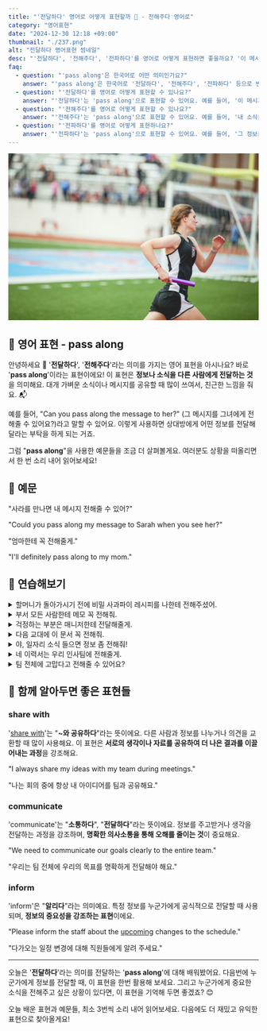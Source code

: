 ```yaml
---
title: "'전달하다' 영어로 어떻게 표현할까 📨 - 전해주다 영어로"
category: "영어표현"
date: "2024-12-30 12:18 +09:00"
thumbnail: "./237.png"
alt: "전달하다 영어표현 썸네일"
desc: "'전달하다', '전해주다', '전파하다'를 영어로 어떻게 표현하면 좋을까요? '이 메시지를 그에게 전달해줘'는 어떤 식으로 말할 수 있을까요? '내 소식을 친구에게 전해줘'는 어떻게 표현할 수 있을까요? '그 정보를 팀에 전파해줘'는 영어로 어떻게 말할 수 있을까요? 이러한 표현들을 영어로 어떻게 활용하는지 배워봅시다. 다양한 예문을 통해서 연습하고 본인의 표현으로 만들어 보세요."
faq:
  - question: "'pass along'은 한국어로 어떤 의미인가요?"
    answer: "'pass along'은 한국어로 '전달하다', '전해주다', '전파하다' 등으로 번역될 수 있어요. 주로 정보를 다른 사람에게 전달할 때 쓰는 표현이에요."
  - question: "'전달하다'를 영어로 어떻게 표현할 수 있나요?"
    answer: "'전달하다'는 'pass along'으로 표현할 수 있어요. 예를 들어, '이 메시지를 그에게 전달해줘'는 'Please pass along this message to him'으로 말할 수 있어요."
  - question: "'전해주다'를 영어로 어떻게 표현할 수 있나요?"
    answer: "'전해주다'는 'pass along'으로 표현할 수 있어요. 예를 들어, '내 소식을 친구에게 전해줘'는 'Please pass along my news to my friend'로 말할 수 있어요."
  - question: "'전파하다'를 영어로 어떻게 표현하나요?"
    answer: "'전파하다'는 'pass along'으로 표현할 수 있어요. 예를 들어, '그 정보를 팀에 전파해줘'는 'Please pass along that information to the team'으로 표현할 수 있어요."
---
```


![계주에서 바통을 들고 뛰는 여성](./237-1.jpg)

## 🌟 영어 표현 - pass along

안녕하세요 👋 '**전달하다**', '**전해주다**'라는 의미를 가지는 영어 표현을 아시나요? 바로 '**pass along**'이라는 표현이에요! 이 표현은 **정보나 소식을 다른 사람에게 전달하는 것**을 의미해요. 대개 가벼운 소식이나 메시지를 공유할 때 많이 쓰여서, 친근한 느낌을 줘요. 📬

예를 들어, "Can you pass along the message to her?" (그 메시지를 그녀에게 전해줄 수 있어요?)라고 말할 수 있어요. 이렇게 사용하면 상대방에게 어떤 정보를 전달해 달라는 부탁을 하게 되는 거죠.

<div 
  data-inline-banner="🎉 새해에는 스픽 AI와 함께 영어 공부하자" 
  data-inline-banner-subtext="설날 특별 할인으로 60%할인 + 추가 7만원 할인! (~2/3)" 
  data-inline-banner-link="https://app.usespeak.com/kr-ko/sale/kr-affiliate-special/?ref=engple-inline"
  data-inline-banner-caption="해당 링크를 통해 구매시 일정액의 수수료를 지급받습니다.">
</div>

그럼 "**pass along**"을 사용한 예문들을 조금 더 살펴볼게요. 여러분도 상황을 떠올리면서 한 번 소리 내어 읽어보세요!

## 📖 예문

"사라를 만나면 내 메시지 전해줄 수 있어?"

"Could you pass along my message to Sarah when you see her?"

"엄마한테 꼭 전해줄게."

"I'll definitely pass along to my mom."

## 💬 연습해보기

<details>
<summary>할머니가 돌아가시기 전에 비밀 사과파이 레시피를 나한테 전해주셨어.</summary>
<span>My grandma passed along her secret apple pie recipe to me before she passed away.</span>
</details>

<details>
<summary>부서 모든 사람한테 메모 꼭 전해줘.</summary>
<span>Don't <a href="/blog/in-english/023.forget/">forget</a> to pass along the memo to everyone in your department.</span>
</details>

<details>
<summary>걱정하는 부분은 매니저한테 전달해줄게.</summary>
<span>I'll pass along your concerns to the manager.</span>
</details>

<details>
<summary>다음 교대에 이 문서 꼭 전해줘.</summary>
<span><a href="/blog/in-english/232.make-sure/">Make sure</a> you pass along these documents to the next shift.</span>
</details>

<details>
<summary>야, 일자리 소식 들으면 정보 좀 전해줘!</summary>
<span>Hey, if you hear anything about the job opening, pass along the info!</span>
</details>

<details>
<summary>네 이력서는 우리 인사팀에 전해줄게.</summary>
<span>I'll pass along your resume to our HR department.</span>
</details>

<details>
<summary>팀 전체에 고맙다고 전해줄 수 있어요?</summary>
<span>Could you pass along my thanks to the whole team?</span>
</details>

## 🤝 함께 알아두면 좋은 표현들

### share with

'[share with](/blog/in-english/248.share/)'는 "**~와 공유하다**"라는 뜻이에요. 다른 사람과 정보를 나누거나 의견을 교환할 때 많이 사용해요. 이 표현은 **서로의 생각이나 자료를 공유하여 더 나은 결과를 이끌어내는 과정**을 강조해요.

"I always share my ideas with my team during meetings."

"나는 회의 중에 항상 내 아이디어를 팀과 공유해요."

### communicate

'communicate'는 "**소통하다**", "**전달하다**"라는 뜻이에요. 정보를 주고받거나 생각을 전달하는 과정을 강조하며, **명확한 의사소통을 통해 오해를 줄이는 것**이 중요해요.

"We need to communicate our goals clearly to the entire team."

"우리는 팀 전체에 우리의 목표를 명확하게 전달해야 해요."

### inform

'inform'은 "**알리다**"라는 의미예요. 특정 정보를 누군가에게 공식적으로 전달할 때 사용되며, **정보의 중요성을 강조하는 표현**이에요.

"Please inform the staff about the [upcoming](/blog/in-english/250.upcoming/) changes to the schedule."

"다가오는 일정 변경에 대해 직원들에게 알려 주세요."

---

오늘은 '**전달하다**'라는 의미를 전달하는 '**pass along**'에 대해 배워봤어요. 다음번에 누군가에게 정보를 전달할 때, 이 표현을 한번 활용해 보세요. 그리고 누군가에게 중요한 소식을 전해주고 싶은 상황이 있다면, 이 표현을 기억해 두면 좋겠죠? 😊

오늘 배운 표현과 예문들, 최소 3번씩 소리 내어 읽어보세요. 다음에도 더 재밌고 유익한 표현으로 찾아올게요!
